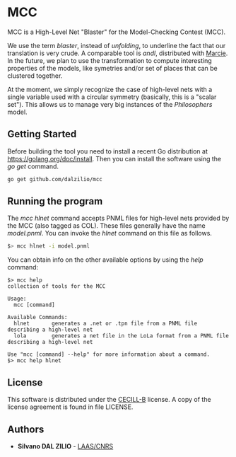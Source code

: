 # MCC

MCC is a High-Level Net "Blaster" for the Model-Checking Contest (MCC).

We use the term *blaster*, instead of *unfolding*, to underline the fact that
our translation is very crude. A comparable tool is *andl*, distributed with
[Marcie]("http://www-dssz.informatik.tu-cottbus.de/DSSZ/Software/Marcie"). In
the future, we plan to use the transformation to compute interesting properties
of the models, like symetries and/or set of places that can be clustered
together.

At the moment, we simply recognize the case of high-level nets with a single
variable used with a circular symmetry (basically, this is a "scalar set"). This
allows us to manage very big instances of the *Philosophers* model.

## Getting Started

Before building the tool you need to install a recent  Go distribution at
<https://golang.org/doc/install>. Then you can install the software using the
*go get* command.

```bash
go get github.com/dalzilio/mcc
```

## Running the program

The *mcc hlnet* command accepts PNML files for high-level nets provided by the MCC (also tagged as COL).
These files generally have the name *model.pnml*.
You can invoke the *hlnet* command on this file as follows.

```bash
$> mcc hlnet -i model.pnml
```

You can obtain info on the other available options by using the *help* command:

```text
$> mcc help
collection of tools for the MCC

Usage:
  mcc [command]

Available Commands:
  hlnet       generates a .net or .tpn file from a PNML file describing a high-level net
  lola        generates a net file in the LoLa format from a PNML file describing a high-level net

Use "mcc [command] --help" for more information about a command.
$> mcc help hlnet
```

## License

This software is distributed under the [CECILL-B]("http://www.cecill.info") license.
A copy of the license agreement is found in file LICENSE.

## Authors

* **Silvano DAL ZILIO** -  [LAAS/CNRS]("https://www.laas.fr/")
